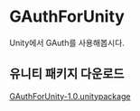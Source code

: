 # GAuthForUnity
Unity에서 GAuth를 사용해봅시다.

## 유니티 패키지 다운로드
[GAuthForUnity-1.0.unitypackage](https://drive.google.com/file/d/1PP-pWv6Q0zPXCyULsZJJjA16DRQ69Vs_/view?usp=sharing)

